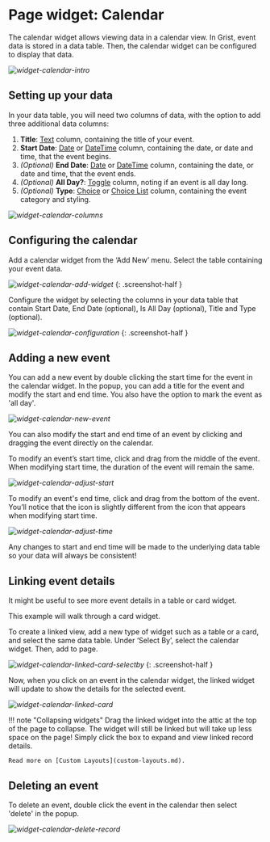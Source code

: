 # Page widget: Calendar

The calendar widget allows viewing data in a calendar view. In Grist, event data is stored in a data table. Then, the calendar widget can be configured to display that data.

*![widget-calendar-intro](images/widget-calendar/widget-calendar-intro.png)*

## Setting up your data

In your data table, you will need two columns of data, with the option to add three additional data columns:

1. **Title**: [Text](col-types.md#text-columns) column, containing the title of your event.
2. **Start Date**: [Date](col-types.md#date-columns) or [DateTime](col-types.md#datetime-columns) column, containing the date, or date and time, that the event begins.
3. *(Optional)* **End Date**: [Date](col-types.md#date-columns) or [DateTime](col-types.md#datetime-columns) column, containing the date, or date and time, that the event ends.
4. *(Optional)* **All Day?**: [Toggle](col-types.md#toggle-columns) column, noting if an event is all day long.
5. *(Optional)* **Type**: [Choice](col-types.md#choice-columns) or [Choice List](col-types.md#choice-list-columns) column, containing the event category and styling.

*![widget-calendar-columns](images/widget-calendar/widget-calendar-columns.png)*

## Configuring the calendar

Add a calendar widget from the ‘Add New’ menu. Select the table containing your event data.

*![widget-calendar-add-widget](images/widget-calendar/widget-calendar-add-widget.png)*
{: .screenshot-half }

Configure the widget by selecting the columns in your data table that contain Start Date, End Date (optional), Is All Day (optional), Title and Type (optional).

*![widget-calendar-configuration](images/widget-calendar/widget-calendar-configuration.png)*
{: .screenshot-half }

## Adding a new event

You can add a new event by double clicking the start time for the event in the calendar widget. In the popup, you can add a title for the event and modify the start and end time. You also have the option to mark the event as 'all day'. 

*![widget-calendar-new-event](images/widget-calendar/widget-calendar-new-event.png)*

You can also modify the start and end time of an event by clicking and dragging the event directly on the calendar.

To modify an event’s start time, click and drag from the middle of the event. When modifying start time, the duration of the event will remain the same. 

*![widget-calendar-adjust-start](images/widget-calendar/widget-calendar-adjust-start.png)*

To modify an event's end time, click and drag from the bottom of the event. You’ll notice that the icon is slightly different from the icon that appears when modifying start time. 

*![widget-calendar-adjust-time](images/widget-calendar/widget-calendar-adjust-time.png)*

Any changes to start and end time will be made to the underlying data table so your data will always be consistent!

## Linking event details

It might be useful to see more event details in a table or card widget.

This example will walk through a card widget.

To create a linked view, add a new type of widget such as a table or a card, and select the same data table. Under ‘Select By’, select the calendar widget. Then, add to page.

*![widget-calendar-linked-card-selectby](images/widget-calendar/widget-calendar-linked-card-selectby.png)*
{: .screenshot-half }

Now, when you click on an event in the calendar widget, the linked widget will update to show the details for the selected event.

*![widget-calendar-linked-card](images/widget-calendar/widget-calendar-linked-card.png)*

!!! note "Collapsing widgets"
    Drag the linked widget into the attic at the top of the page to collapse. The widget will still be linked but will take up less space on the page! Simply click the box to expand and view linked record details.

    Read more on [Custom Layouts](custom-layouts.md).

## Deleting an event
To delete an event, double click the event in the calendar then select 'delete' in the popup.

*![widget-calendar-delete-record](images/widget-calendar/widget-calendar-delete-record.png)*
